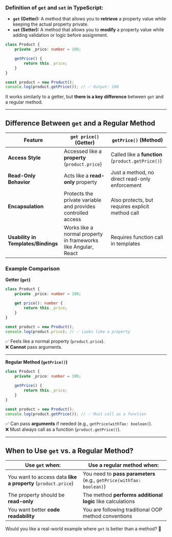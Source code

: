 ### **Definition of `get` and `set` in TypeScript:**  

- **`get` (Getter):** A method that allows you to **retrieve** a property value while keeping the actual property private.  
- **`set` (Setter):** A method that allows you to **modify** a property value while adding validation or logic before assignment.  



```typescript
class Product {
    private _price: number = 100;

    getPrice() {
        return this._price;
    }
}

const product = new Product();
console.log(product.getPrice()); // ✅ Output: 100
```
It works similarly to a getter, but **there is a key difference** between `get` and a regular method.

---

## **Difference Between `get` and a Regular Method**
| Feature | `get price()` (Getter) | `getPrice()` (Method) |
|---------|-----------------|------------------|
| **Access Style** | Accessed like a **property** (`product.price`) | Called like a **function** (`product.getPrice()`) |
| **Read-Only Behavior** | Acts like a **read-only** property | Just a method, no direct read-only enforcement |
| **Encapsulation** | Protects the private variable and provides controlled access | Also protects, but requires explicit method call |
| **Usability in Templates/Bindings** | Works like a normal property in frameworks like Angular, React | Requires function call in templates |

### **Example Comparison**
**Getter (`get`)**
```typescript
class Product {
    private _price: number = 100;

    get price(): number {
        return this._price;
    }
}

const product = new Product();
console.log(product.price); // ✅ Looks like a property
```
✅ Feels like a normal property (`product.price`).  
❌ **Cannot** pass arguments.

---

**Regular Method (`getPrice()`)**
```typescript
class Product {
    private _price: number = 100;

    getPrice() {
        return this._price;
    }
}

const product = new Product();
console.log(product.getPrice()); // ✅ Must call as a function
```
✅ Can pass **arguments** if needed (e.g., `getPrice(withTax: boolean)`).  
❌ Must always call as a function (`product.getPrice()`).  

---

## **When to Use `get` vs. a Regular Method?**
| **Use `get`** when: | **Use a regular method** when: |
|----------------|------------------|
| You want to access data **like a property** (`product.price`) | You need to **pass parameters** (e.g., `getPrice(withTax: boolean)`) |
| The property should be **read-only** | The method **performs additional logic** like calculations |
| You want better **code readability** | You are following traditional OOP method conventions |

Would you like a real-world example where `get` is better than a method? 🚀